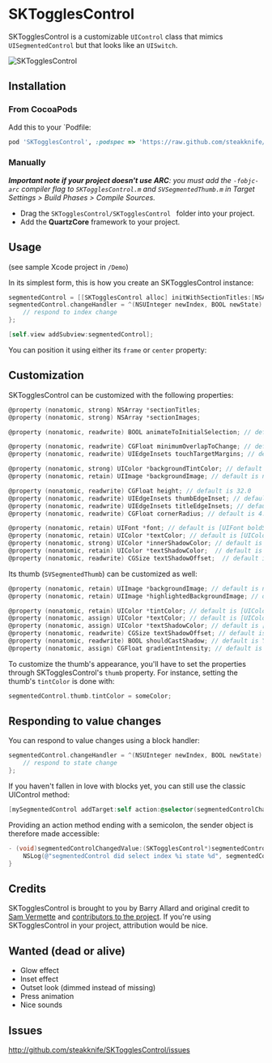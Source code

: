 # SKTogglesControl

SKTogglesControl is a customizable `UIControl` class that mimics `UISegmentedControl` but that looks like an `UISwitch`.

![SKTogglesControl](http://content.screencast.com/users/zxcvxzcvxcv/folders/Jing/media/b1de187e-36aa-45c8-891b-ab8b9ab89941/00000112.png)

## Installation

### From CocoaPods

Add this to your `Podfile:

```ruby
pod 'SKTogglesControl', :podspec => 'https://raw.github.com/steakknife/SKTogglesControl/master/SKTogglesControl.podspec'
```

### Manually

_**Important note if your project doesn't use ARC**: you must add the `-fobjc-arc` compiler flag to `SKTogglesControl.m` and `SVSegmentedThumb.m` in Target Settings > Build Phases > Compile Sources._

* Drag the `SKTogglesControl/SKTogglesControl ` folder into your project. 
* Add the **QuartzCore** framework to your project.

## Usage

(see sample Xcode project in `/Demo`)

In its simplest form, this is how you create an SKTogglesControl instance:

```objective-c
segmentedControl = [[SKTogglesControl alloc] initWithSectionTitles:[NSArray arrayWithObjects:@"Section 1", @"Section 2", nil]];
segmentedControl.changeHandler = ^(NSUInteger newIndex, BOOL newState) {
    // respond to index change
};

[self.view addSubview:segmentedControl];
```

You can position it using either its `frame` or `center` property:

## Customization

SKTogglesControl can be customized with the following properties:

```objective-c
@property (nonatomic, strong) NSArray *sectionTitles;
@property (nonatomic, strong) NSArray *sectionImages;

@property (nonatomic, readwrite) BOOL animateToInitialSelection; // default is NO

@property (nonatomic, readwrite) CGFloat minimumOverlapToChange; // default is 0.66 - Only snap to a new segment if the thumb overlaps it by this fraction
@property (nonatomic, readwrite) UIEdgeInsets touchTargetMargins; // default is UIEdgeInsetsMake(0, 0, 0, 0) - Enlarge touch target of control

@property (nonatomic, strong) UIColor *backgroundTintColor; // default is [UIColor colorWithWhite:0.1 alpha:1]
@property (nonatomic, retain) UIImage *backgroundImage; // default is nil

@property (nonatomic, readwrite) CGFloat height; // default is 32.0
@property (nonatomic, readwrite) UIEdgeInsets thumbEdgeInset; // default is UIEdgeInsetsMake(2, 2, 3, 2)
@property (nonatomic, readwrite) UIEdgeInsets titleEdgeInsets; // default is UIEdgeInsetsMake(0, 10, 0, 10)
@property (nonatomic, readwrite) CGFloat cornerRadius; // default is 4.0

@property (nonatomic, retain) UIFont *font; // default is [UIFont boldSystemFontOfSize:15]
@property (nonatomic, retain) UIColor *textColor; // default is [UIColor grayColor];
@property (nonatomic, strong) UIColor *innerShadowColor; // default is [UIColor colorWithWhite:0 alpha:0.8]
@property (nonatomic, retain) UIColor *textShadowColor;  // default is [UIColor blackColor]
@property (nonatomic, readwrite) CGSize textShadowOffset;  // default is CGSizeMake(0, -1)
```

Its thumb (`SVSegmentedThumb`) can be customized as well: 

```objective-c
@property (nonatomic, retain) UIImage *backgroundImage; // default is nil;
@property (nonatomic, retain) UIImage *highlightedBackgroundImage; // default is nil;

@property (nonatomic, retain) UIColor *tintColor; // default is [UIColor grayColor]
@property (nonatomic, assign) UIColor *textColor; // default is [UIColor whiteColor]
@property (nonatomic, assign) UIColor *textShadowColor; // default is [UIColor blackColor]
@property (nonatomic, readwrite) CGSize textShadowOffset; // default is CGSizeMake(0, -1)
@property (nonatomic, readwrite) BOOL shouldCastShadow; // default is YES (NO when backgroundImage is set)
@property (nonatomic, assign) CGFloat gradientIntensity; // default is 0.15
```

To customize the thumb's appearance, you'll have to set the properties through SKTogglesControl's `thumb` property. For instance, setting the thumb's `tintColor` is done with:

```objective-c
segmentedControl.thumb.tintColor = someColor;
```

## Responding to value changes

You can respond to value changes using a block handler:

```objective-c
segmentedControl.changeHandler = ^(NSUInteger newIndex, BOOL newState) {
    // respond to state change
};
```

If you haven't fallen in love with blocks yet, you can still use the classic UIControl method:

```objective-c
[mySegmentedControl addTarget:self action:@selector(segmentedControlChangedValue:) forControlEvents:UIControlEventValueChanged];
```

Providing an action method ending with a semicolon, the sender object is therefore made accessible:

```objective-c
- (void)segmentedControlChangedValue:(SKTogglesControl*)segmentedControl {
	NSLog(@"segmentedControl did select index %i state %d", segmentedControl.newIndex, segmentedControl.newState);
}
```

## Credits

SKTogglesControl is brought to you by Barry Allard and original credit to [Sam Vermette](http://samvermette.com) and [contributors to the project](https://github.com/steakknife/SKTogglesControl/contributors).  If you're using SKTogglesControl in your project, attribution would be nice. 


## Wanted (dead or alive)

- Glow effect
- Inset effect
- Outset look (dimmed instead of missing)
- Press animation
- Nice sounds

## Issues

http://github.com/steakknife/SKTogglesControl/issues

